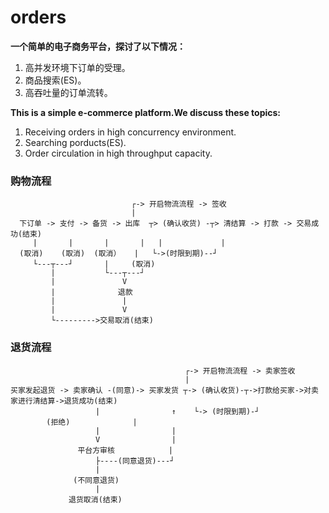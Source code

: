 # orders
**一个简单的电子商务平台，探讨了以下情况：**
1. 高并发环境下订单的受理。
2. 商品搜索(ES)。
3. 高吞吐量的订单流转。  

**This is a simple e-commerce platform.We discuss these topics:**
1. Receiving orders in high concurrency environment.
2. Searching porducts(ES).
3. Order circulation in high throughput capacity.

### 购物流程
```
                           ┌-> 开启物流流程 -> 签收
                           | 
  下订单 -> 支付 -> 备货 -> 出库  ┬> (确认收货) -┬> 清结算 -> 打款 -> 交易成功(结束) 
     |       |       |       |   |             |
  (取消)    (取消)  (取消）   |   └->(时限到期)--┘
     └---┬---┘       |     (取消) 
         |           └---┬---┘
         |               V 
         |              退款
         |               |
         |               V
         └--------->交易取消(结束)
```

### 退货流程
```
                                       ┌-> 开启物流流程 -> 卖家签收
                                       |
买家发起退货 -> 卖家确认 -(同意)-> 买家发货 ┬-> (确认收货)-┬->打款给买家->对卖家进行清结算->退货成功(结束) 
                   |                ↑    └-> (时限到期)-┘
		(拒绝)              |
                   |                |
                   V                |
               平台方审核            |
                   ├----(同意退货)---┘
                   |
              (不同意退货)
                   |
             退货取消(结束)
  ```
